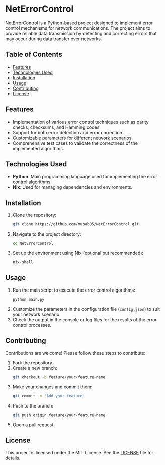 # NetErrorControl

NetErrorControl is a Python-based project designed to implement error control mechanisms for network communications. The project aims to provide reliable data transmission by detecting and correcting errors that may occur during data transfer over networks.

## Table of Contents

- [Features](#features)
- [Technologies Used](#technologies-used)
- [Installation](#installation)
- [Usage](#usage)
- [Contributing](#contributing)
- [License](#license)

## Features

- Implementation of various error control techniques such as parity checks, checksums, and Hamming codes.
- Support for both error detection and error correction.
- Customizable parameters for different network scenarios.
- Comprehensive test cases to validate the correctness of the implemented algorithms.

## Technologies Used

- **Python**: Main programming language used for implementing the error control algorithms.
- **Nix**: Used for managing dependencies and environments.

## Installation

1. Clone the repository:
    ```sh
    git clone https://github.com/musab05/NetErrorControl.git
    ```
2. Navigate to the project directory:
    ```sh
    cd NetErrorControl
    ```
3. Set up the environment using Nix (optional but recommended):
    ```sh
    nix-shell
    ```

## Usage

1. Run the main script to execute the error control algorithms:
    ```sh
    python main.py
    ```
2. Customize the parameters in the configuration file (`config.json`) to suit your network scenario.
3. Check the output in the console or log files for the results of the error control processes.

## Contributing

Contributions are welcome! Please follow these steps to contribute:

1. Fork the repository.
2. Create a new branch:
    ```sh
    git checkout -b feature/your-feature-name
    ```
3. Make your changes and commit them:
    ```sh
    git commit -m 'Add your feature'
    ```
4. Push to the branch:
    ```sh
    git push origin feature/your-feature-name
    ```
5. Open a pull request.

## License

This project is licensed under the MIT License. See the [LICENSE](LICENSE) file for details.

